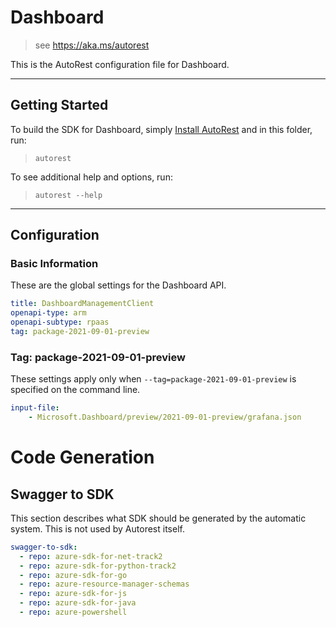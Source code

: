 # Dashboard

> see https://aka.ms/autorest

This is the AutoRest configuration file for Dashboard.

---
## Getting Started
To build the SDK for Dashboard, simply [Install AutoRest](https://aka.ms/autorest/install) and in this folder, run:

> `autorest`

To see additional help and options, run:

> `autorest --help`

---
## Configuration
### Basic Information
These are the global settings for the Dashboard API.

```yaml
title: DashboardManagementClient
openapi-type: arm
openapi-subtype: rpaas
tag: package-2021-09-01-preview
```

### Tag: package-2021-09-01-preview

These settings apply only when `--tag=package-2021-09-01-preview` is specified on the command line.

``` yaml $(tag) == 'package-2021-09-01-preview'
input-file:
    - Microsoft.Dashboard/preview/2021-09-01-preview/grafana.json
```

# Code Generation

## Swagger to SDK

This section describes what SDK should be generated by the automatic system.
This is not used by Autorest itself.

``` yaml $(swagger-to-sdk)
swagger-to-sdk:
  - repo: azure-sdk-for-net-track2
  - repo: azure-sdk-for-python-track2
  - repo: azure-sdk-for-go
  - repo: azure-resource-manager-schemas
  - repo: azure-sdk-for-js
  - repo: azure-sdk-for-java
  - repo: azure-powershell
```
